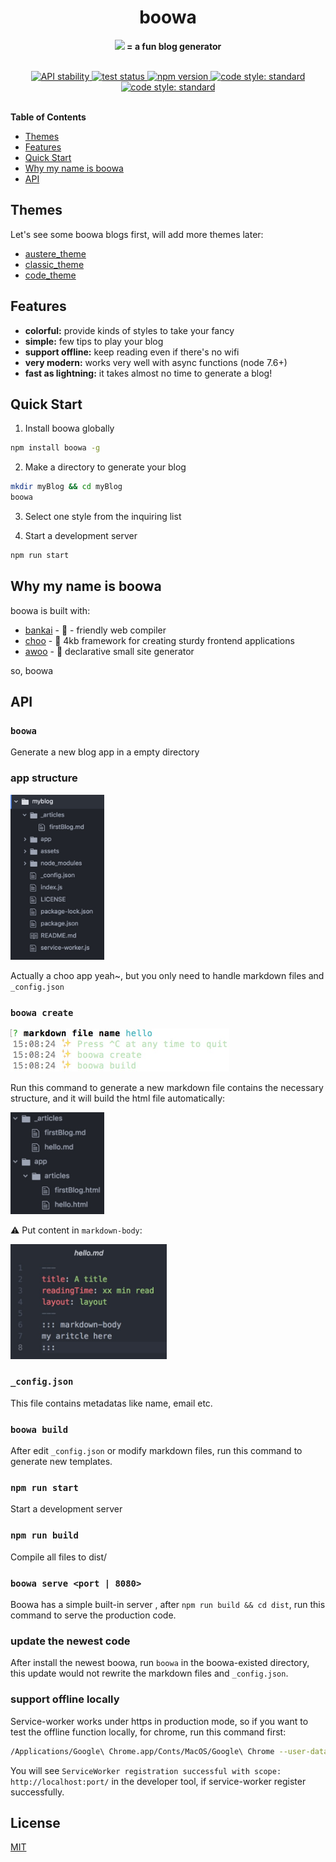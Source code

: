 <h1 align="center">
boowa
</h1>
<p align="center"><strong> <img src="https://avatars2.githubusercontent.com/u/34954489?s=200&v=4" width="25px"/> = a fun blog generator </strong></p>

<br />

<div align="center">
  <!-- Stability -->
  <a href="https://img.shields.io/badge/stability-stable-green.svg?style=flat-square">
    <img src="https://img.shields.io/badge/stability-stable-green.svg?style=flat-square"
      alt="API stability" />
  </a>

  <!-- travis ci -->
  <a href="https://img.shields.io/travis/boowajs/boowa.svg?style=flat-square">
    <img src="https://img.shields.io/travis/boowajs/boowa.svg?style=flat-square"
      alt="test status" />
  </a>

  <!-- npm version -->
  <a href="https://img.shields.io/npm/v/boowa.svg?style=flat-square">
    <img src="https://img.shields.io/npm/v/boowa.svg?style=flat-square"
      alt="npm version" />
  </a>

  <!-- code style -->
  <a href="https://img.shields.io/badge/code%20style-standard-blue.svg?style=flat-square">
    <img src="https://img.shields.io/badge/code%20style-standard-blue.svg?style=flat-square"
      alt="code style: standard" />
  </a>

  <a href="https://img.shields.io/npm/dm/boowa.svg?style=flat-square">
    <img src="https://img.shields.io/npm/dm/boowa.svg?style=flat-square"
      alt="code style: standard" />
  </a>  
</div>
<br />

**Table of Contents**
- [Themes](#themes)
- [Features](#features)
- [Quick Start](#quick-start)
- [Why my name is boowa](#why-my-name-is-boowa)
- [API](#api)

## Themes
Let's see some boowa blogs first, will add more themes later:
- [austere_theme](https://boowajs.github.io/austere_theme/)
- [classic_theme](https://boowajs.github.io/classic_theme/)
- [code_theme](https://boowajs.github.io/code_theme/)

## Features
- __colorful:__  provide kinds of styles to take your fancy
- __simple:__ few tips to play your blog
- __support offline:__ keep reading even if there's no wifi
- __very modern:__ works very well with async functions (node 7.6+)
- __fast as lightning:__ it takes almost no time to generate a blog!

## Quick Start

1. Install boowa globally
```sh
npm install boowa -g
```

2. Make a directory to generate your blog
```sh
mkdir myBlog && cd myBlog
boowa
```

3. Select one style from the inquiring list


4. Start a development server
```sh
npm run start
```

## Why my name is boowa
boowa is built with:
- [bankai](https://github.com/choojs/bankai) - 🚉 - friendly web compiler
- [choo](https://choo.io/) - 🚂 4kb framework for creating sturdy frontend applications
- [awoo](https://github.com/awoojs/awoo) - 🔸 declarative small site generator

so, boowa

## API

### `boowa`
Generate a new blog app in a empty directory

### app structure
<img src="https://github.com/boowajs/boowa/blob/master/pics/structure.png" width="150px">

Actually a choo app yeah~, but you only need to handle markdown files and `_config.json`

### `boowa create`
<img src="https://github.com/boowajs/boowa/blob/master/pics/create.png" width="350px">

Run this command to generate a new markdown file contains the necessary structure, and it will build the html file automatically:

<img src="https://github.com/boowajs/boowa/blob/master/pics/sub_stru.png" width="150px">

⚠️ Put content in `markdown-body`:

<img src="https://github.com/boowajs/boowa/blob/master/pics/md.png" width="250px">

### `_config.json`
This file contains metadatas like name, email etc.

### `boowa build`
After edit `_config.json` or modify markdown files, run this command to generate new templates.

### `npm run start`
Start a development server

### `npm run build`
Compile all files to dist/

### `boowa serve <port | 8080>`
Boowa has a simple built-in server , after `npm run build && cd dist`, run this command to serve the production code.

### update the newest code
After install the newest boowa, run `boowa` in the boowa-existed directory, this update would not rewrite the markdown files and `_config.json`.

### support offline locally
Service-worker works under https in production mode, so if you want to test the offline function locally, for chrome, run this command first:
```sh
/Applications/Google\ Chrome.app/Conts/MacOS/Google\ Chrome --user-data-dir=/tmp/foo --ignore-certificate-errors --unsafely-treat-insecure-origin-as-secure=http://localhost:port
```

You will see `ServiceWorker registration successful with scope:  http://localhost:port/` in the developer tool, if service-worker register successfully.

## License
[MIT](https://tldrlegal.com/license/mit-license)
